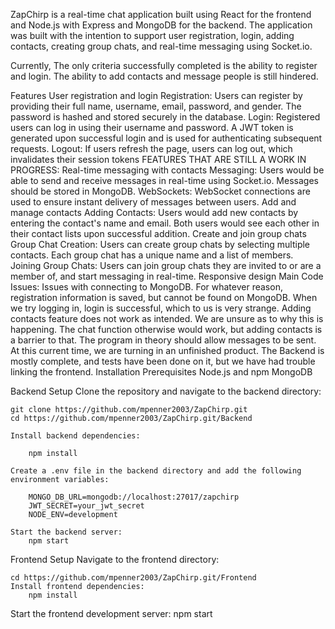 ZapChirp is a real-time chat application built using React for the frontend and Node.js with Express and MongoDB for the backend. The application was built with the intention to support user registration, login, adding contacts, creating group chats, and real-time messaging using Socket.io.

Currently, The only criteria successfully completed is the ability to register and login.  The ability to add contacts and message people is still hindered.

Features
    User registration and login
        Registration: Users can register by providing their full name, username, email, password, and gender. The password is hashed and stored securely in the database.
        Login: Registered users can log in using their username and password. A JWT token is generated upon successful login and is used for authenticating subsequent requests.
        Logout: If users refresh the page, users can log out, which invalidates their session tokens
    FEATURES THAT ARE STILL A WORK IN PROGRESS:
    Real-time messaging with contacts
        Messaging: Users would be able to send and receive messages in real-time using Socket.io. Messages should be stored in MongoDB.
        WebSockets: WebSocket connections are used to ensure instant delivery of messages between users.
    Add and manage contacts
        Adding Contacts: Users would add new contacts by entering the contact's name and email. Both users would see each other in their contact lists upon successful addition.
    Create and join group chats
        Group Chat Creation: Users can create group chats by selecting multiple contacts. Each group chat has a unique name and a list of members.
        Joining Group Chats: Users can join group chats they are invited to or are a member of, and start messaging in real-time.
    Responsive design
Main Code Issues:
    Issues with connecting to MongoDB.  For whatever reason, registration information is saved, but cannot be found on MongoDB.  When we try logging in, login is successful, which to us is very strange.
    Adding contacts feature does not work as intended.  We are unsure as to why this is happening.
    The chat function otherwise would work, but adding contacts is a barrier to that.  The program in theory should allow messages to be sent.
    At this current time, we are turning in an unfinished product.  The Backend is mostly complete, and tests have been done on it, but we have had trouble linking the frontend. 
Installation
    Prerequisites
        Node.js and npm
        MongoDB

Backend Setup
    Clone the repository and navigate to the backend directory:

    git clone https://github.com/mpenner2003/ZapChirp.git
    cd https://github.com/mpenner2003/ZapChirp.git/Backend

    Install backend dependencies:

        npm install

    Create a .env file in the backend directory and add the following environment variables:

        MONGO_DB_URL=mongodb://localhost:27017/zapchirp
        JWT_SECRET=your_jwt_secret
        NODE_ENV=development

    Start the backend server:
        npm start

Frontend Setup
    Navigate to the frontend directory:

    cd https://github.com/mpenner2003/ZapChirp.git/Frontend
    Install frontend dependencies:
        npm install

Start the frontend development server:
    npm start
